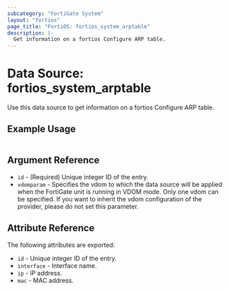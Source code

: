```yaml
---
subcategory: "FortiGate System"
layout: "fortios"
page_title: "FortiOS: fortios_system_arptable"
description: |-
  Get information on a fortios Configure ARP table.
---
```


# Data Source: fortios_system_arptable
Use this data source to get information on a fortios Configure ARP table.


## Example Usage

```hcl

```

## Argument Reference

* `id` - (Required) Unique integer ID of the entry.
* `vdomparam` - Specifies the vdom to which the data source will be applied when the FortiGate unit is running in VDOM mode. Only one vdom can be specified. If you want to inherit the vdom configuration of the provider, please do not set this parameter.

## Attribute Reference

The following attributes are exported:

* `id` - Unique integer ID of the entry.
* `interface` - Interface name.
* `ip` - IP address.
* `mac` - MAC address.

